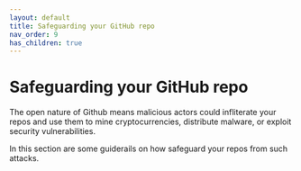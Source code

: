 ```yaml
---
layout: default
title: Safeguarding your GitHub repo
nav_order: 9
has_children: true
---
```


# Safeguarding your GitHub repo

The open nature of Github means malicious actors could infliterate your repos and use them to mine cryptocurrencies, distribute malware, or exploit security vulnerabilities. 

In this section are some guiderails on how safeguard your repos from such attacks.
